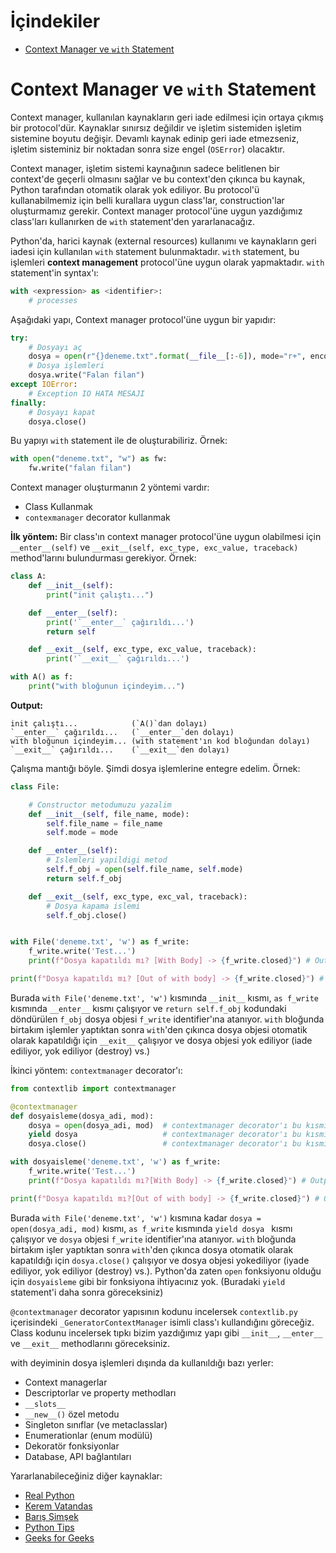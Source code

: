 # İçindekiler

- [Context Manager ve `with` Statement](#1)

<h1 id="1">Context Manager ve <code>with</code> Statement</h1>

Context manager, kullanılan kaynakların geri iade edilmesi için ortaya çıkmış bir protocol'dür. Kaynaklar sınırsız değildir ve işletim sistemiden işletim sistemine boyutu değişir. Devamlı kaynak edinip geri iade etmezseniz, işletim sisteminiz bir noktadan sonra size engel (`OSError`) olacaktır.

Context manager, işletim sistemi kaynağının sadece belitlenen bir context'de geçerli olmasını sağlar ve bu context'den çıkınca bu kaynak, Python tarafından otomatik olarak yok ediliyor. Bu protocol'ü kullanabilmemiz için belli kurallara uygun class'lar, construction'lar oluşturmamız gerekir. Context manager protocol'üne uygun yazdığımız class'ları kullanırken de `with` statement'den yararlanacağız.

Python'da, harici kaynak (external resources) kullanımı ve kaynakların geri iadesi için kullanılan `with` statement bulunmaktadır. `with` statement, bu işlemleri **context management** protocol'üne uygun olarak yapmaktadır. `with` statement'in syntax'ı:
```py
with <expression> as <identifier>:
    # processes
```

Aşağıdaki yapı, Context manager protocol'üne uygun bir yapıdır:
```py
try:
    # Dosyayı aç
    dosya = open(r"{}deneme.txt".format(__file__[:-6]), mode="r+", encoding="utf-8")
    # Dosya işlemleri
    dosya.write("Falan filan")
except IOError:
    # Exception IO HATA MESAJI
finally:
    # Dosyayı kapat
    dosya.close()
```
Bu yapıyı `with` statement ile de oluşturabiliriz. Örnek:
```py
with open("deneme.txt", "w") as fw:
    fw.write("falan filan")
```

Context manager oluşturmanın 2 yöntemi vardır:
- Class Kullanmak
- `contexmanager` decorator kullanmak

**İlk yöntem:** Bir class'ın context manager protocol'üne uygun olabilmesi için `__enter__(self)` ve `__exit__(self, exc_type, exc_value, traceback)` method'larını bulundurması gerekiyor. Örnek:
```py
class A:
    def __init__(self):
        print("init çalıştı...")

    def __enter__(self):
        print('`__enter__` çağırıldı...')
        return self

    def __exit__(self, exc_type, exc_value, traceback):
        print('`__exit__` çağırıldı...')

with A() as f:
    print("with bloğunun içindeyim...")
```
**Output:**
```
init çalıştı...            (`A()`dan dolayı)
`__enter__` çağırıldı...   (`__enter__`den dolayı)
with bloğunun içindeyim... (with statement'ın kod bloğundan dolayı)
`__exit__` çağırıldı...    (`__exit__`den dolayı)
```
Çalışma mantığı böyle. Şimdi dosya işlemlerine entegre edelim. Örnek:
```py
class File:

    # Constructor metodumuzu yazalim
    def __init__(self, file_name, mode):
        self.file_name = file_name
        self.mode = mode

    def __enter__(self):
        # Islemleri yapildigi metod
        self.f_obj = open(self.file_name, self.mode)
        return self.f_obj

    def __exit__(self, exc_type, exc_val, traceback):
        # Dosya kapama islemi
        self.f_obj.close()


with File('deneme.txt', 'w') as f_write:
    f_write.write('Test...')
    print(f"Dosya kapatıldı mı? [With Body] -> {f_write.closed}") # Output: Dosya Kapatildi mi? [With Body] -> False

print(f"Dosya kapatıldı mı? [Out of with body] -> {f_write.closed}") # Output: Dosya kapatıldı mı? [Out of with body] -> True
```
Burada `with File('deneme.txt', 'w')` kısmında `__init__` kısmı, `as f_write` kısmında `__enter__` kısmı çalışıyor ve `return self.f_obj` kodundaki döndürülen `f_obj` dosya objesi `f_write` identifier'ına atanıyor. `with` bloğunda birtakım işlemler yaptıktan sonra `with`'den çıkınca dosya objesi otomatik olarak kapatıldığı için `__exit__` çalışıyor ve dosya objesi yok ediliyor (iade ediliyor, yok ediliyor (destroy) vs.)

İkinci yöntem: `contextmanager` decorator'ı:
```py
from contextlib import contextmanager

@contextmanager
def dosyaisleme(dosya_adi, mod):
    dosya = open(dosya_adi, mod)  # contextmanager decorator'ı bu kısmı __init__ işleminde kullanır
    yield dosya                   # contextmanager decorator'ı bu kısmı __enter__ işleminde kullanır
    dosya.close()                 # contextmanager decorator'ı bu kısmı __exit__ işleminde kullanır

with dosyaisleme('deneme.txt', 'w') as f_write:
    f_write.write('Test...')
    print(f"Dosya kapatıldı mı?[With Body] -> {f_write.closed}") # Output: Dosya kapatıldı mı?[With Body] -> False

print(f"Dosya kapatıldı mı?[Out of with body] -> {f_write.closed}") # Output: Dosya kapatıldı mı?[Out of with body] -> True
```
Burada `with File('deneme.txt', 'w')` kısmına kadar `dosya = open(dosya_adi, mod)` kısmı, `as f_write` kısmında `yield dosya ` kısmı çalışıyor ve `dosya` objesi `f_write` identifier'ına atanıyor. `with` bloğunda birtakım işler yaptıktan sonra `with`'den çıkınca dosya otomatik olarak kapatıldığı için `dosya.close()` çalışıyor ve dosya objesi yokediliyor (iyade ediliyor, yok ediliyor (destroy) vs.). Python'da zaten `open` fonksiyonu olduğu için `dosyaisleme` gibi bir fonksiyona ihtiyacınız yok. (Buradaki `yield` statement'i daha sonra göreceksiniz)

`@contextmanager` decorator yapısının kodunu incelersek `contextlib.py` içerisindeki `_GeneratorContextManager` isimli class'ı kullandığını göreceğiz. Class kodunu incelersek tıpkı bizim yazdığımız yapı gibi `__init__`, `__enter__` ve `__exit__` methodlarını göreceksiniz.

with deyiminin dosya işlemleri dışında da kullanıldığı bazı yerler:
- Context managerlar
- Descriptorlar ve property methodları
- `__slots__`
- `__new__()` özel metodu
- Singleton sınıflar (ve metaclasslar)
- Enumerationlar (enum modülü)
- Dekoratör fonksiyonlar
- Database, API bağlantıları

Yararlanabileceğiniz diğer kaynaklar:
- [Real Python](https://realpython.com/python-with-statement/)
- [Kerem Vatandas](https://medium.com/bilişim-hareketi/python-context-manager-159facf118bb)
- [Barış Şimşek](https://www.youtube.com/watch?v=XcY4jDj4VkE)
- [Python Tips](https://book.pythontips.com/en/latest/context_managers.html)
- [Geeks for Geeks](https://www.geeksforgeeks.org/with-statement-in-python/)